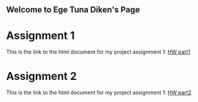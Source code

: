 ## Welcome to Ege Tuna Diken's Page

# Assignment 1

This is the link to the html document for my project assignment 1: [HW part1](https://bu-ie-423.github.io/fall-23-egetunadiken/Project_Part_1.html)

# Assignment 2

This is the link to the html document for my project assignment 1: [HW part2](https://bu-ie-423.github.io/fall-23-egetunadiken/Project_Part_2.html)